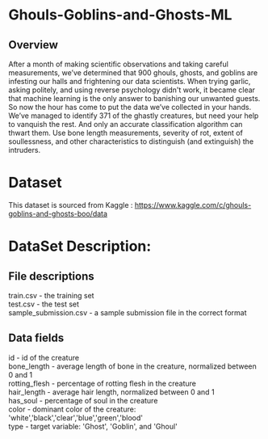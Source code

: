 # Ghouls-Goblins-and-Ghosts-ML
## Overview

After a month of making scientific observations and taking careful measurements, we’ve determined that 900 ghouls, ghosts, and goblins are infesting our halls and frightening our data scientists. When trying garlic, asking politely, and using reverse psychology didn't work, it became clear that machine learning is the only answer to banishing our unwanted guests.
So now the hour has come to put the data we’ve collected in your hands. We’ve managed to identify 371 of the ghastly creatures, but need your help to vanquish the rest. And only an accurate classification algorithm can thwart them. Use bone length measurements, severity of rot, extent of soullessness, and other characteristics to distinguish (and extinguish) the intruders.

# Dataset 
This dataset is sourced from Kaggle : https://www.kaggle.com/c/ghouls-goblins-and-ghosts-boo/data

# DataSet Description: 
## File descriptions   
train.csv - the training set   
test.csv - the test set   
sample_submission.csv - a sample submission file in the correct format   

## Data fields   
id - id of the creature  
bone_length - average length of bone in the creature, normalized between 0 and 1  
rotting_flesh - percentage of rotting flesh in the creature  
hair_length - average hair length, normalized between 0 and 1  
has_soul - percentage of soul in the creature  
color - dominant color of the creature: 'white','black','clear','blue','green','blood'  
type - target variable: 'Ghost', 'Goblin', and 'Ghoul'  
